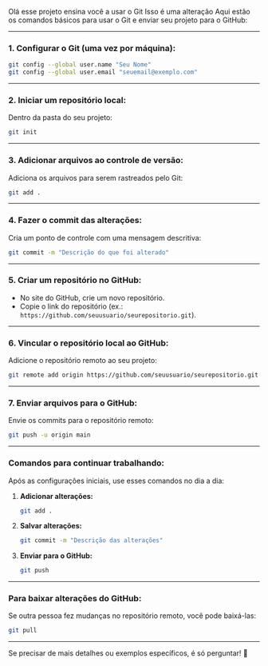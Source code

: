 Olá esse projeto ensina você a usar o Git
Isso é uma alteração
Aqui estão os comandos básicos para usar o Git e enviar seu projeto para o GitHub:

---

### **1. Configurar o Git (uma vez por máquina):**
```bash
git config --global user.name "Seu Nome"
git config --global user.email "seuemail@exemplo.com"
```

---

### **2. Iniciar um repositório local:**
Dentro da pasta do seu projeto:
```bash
git init
```

---

### **3. Adicionar arquivos ao controle de versão:**
Adiciona os arquivos para serem rastreados pelo Git:
```bash
git add .
```

---

### **4. Fazer o commit das alterações:**
Cria um ponto de controle com uma mensagem descritiva:
```bash
git commit -m "Descrição do que foi alterado"
```

---

### **5. Criar um repositório no GitHub:**
- No site do GitHub, crie um novo repositório.
- Copie o link do repositório (ex.: `https://github.com/seuusuario/seurepositorio.git`).

---

### **6. Vincular o repositório local ao GitHub:**
Adicione o repositório remoto ao seu projeto:
```bash
git remote add origin https://github.com/seuusuario/seurepositorio.git
```

---

### **7. Enviar arquivos para o GitHub:**
Envie os commits para o repositório remoto:
```bash
git push -u origin main
```

---

### **Comandos para continuar trabalhando:**
Após as configurações iniciais, use esses comandos no dia a dia:

1. **Adicionar alterações:**
   ```bash
   git add .
   ```

2. **Salvar alterações:**
   ```bash
   git commit -m "Descrição das alterações"
   ```

3. **Enviar para o GitHub:**
   ```bash
   git push
   ```

---

### **Para baixar alterações do GitHub:**
Se outra pessoa fez mudanças no repositório remoto, você pode baixá-las:
```bash
git pull
```

---

Se precisar de mais detalhes ou exemplos específicos, é só perguntar! 🚀